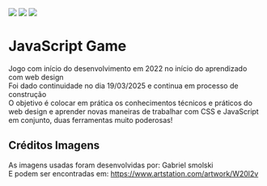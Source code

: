 <img src="https://img.shields.io/badge/JavaScript-F7DF1E?style=for-the-badge&logo=javascript&logoColor=black"/> <img src="https://img.shields.io/badge/CSS3-1572B6?style=for-the-badge&logo=css3&logoColor=white"/> <img src="https://img.shields.io/badge/HTML5-E34F26?style=for-the-badge&logo=html5&logoColor=white"/>


# JavaScript Game
Jogo com início do desenvolvimento em 2022 no início do aprendizado com web design <br>
Foi dado continuidade no dia 19/03/2025 e continua em processo de construção <br>
O objetivo é colocar em prática os conhecimentos técnicos e práticos do web design e aprender novas maneiras de trabalhar com CSS e JavaScript em conjunto, duas ferramentas muito poderosas! <br>

## Créditos Imagens
As imagens usadas foram desenvolvidas por: Gabriel smolski <br>
E podem ser encontradas em: https://www.artstation.com/artwork/W20l2v <br>
